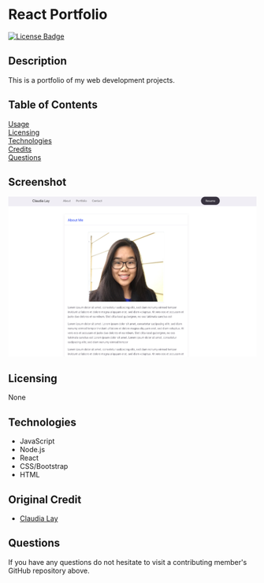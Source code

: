 # React Portfolio
[![License Badge](https://img.shields.io/badge/license-None-red)](#)

## Description  
This is a portfolio of my web development projects.

## Table of Contents
[Usage](#Usage)  
[Licensing](#Licensing)    
[Technologies](#Technologies)  
[Credits](#Credits)  
[Questions](#Questions)

## Screenshot
![Portfolio Screenshot](/public/assets/img/portfolio-screenshot.png)

## Licensing  
None  

## Technologies 
  - JavaScript
  - Node.js
  - React
  - CSS/Bootstrap
  - HTML

## Original Credit
  - [Claudia Lay](https://github.com/layc41) 

## Questions  
If you have any questions do not hesitate to visit a contributing member's GitHub repository above.